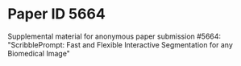 # Paper ID 5664

Supplemental material for anonymous paper submission #5664: "ScribblePrompt: Fast and Flexible Interactive Segmentation for any Biomedical Image"

